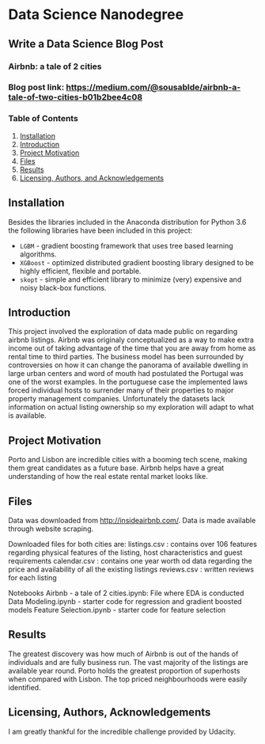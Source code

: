 # Data Science Nanodegree
## Write a Data Science Blog Post
### Airbnb: a tale of 2 cities
### Blog post link: https://medium.com/@sousablde/airbnb-a-tale-of-two-cities-b01b2bee4c08


### Table of Contents

1. [Installation](#installation)
2. [Introduction](#introduction)
3. [Project Motivation](#motivation)
4. [Files](#files)
5. [Results](#results)
6. [Licensing, Authors, and Acknowledgements](#licensing)


## Installation <a name="installation"></a>
Besides the libraries included in the Anaconda distribution for Python 3.6 the following libraries have been included in this project:
* `LGBM` -  gradient boosting framework that uses tree based learning algorithms.
* `XGBoost` - optimized distributed gradient boosting library designed to be highly efficient, flexible and portable.
* `skopt` - simple and efficient library to minimize (very) expensive and noisy black-box functions.


## Introduction <a name="introduction"></a>
This project involved the exploration of data made public on regarding airbnb listings.
Airbnb was originaly conceptualized as a way to make extra income out of taking advantage of the time that you are away from home as rental time to third parties.
The business model has been surrounded by controversies on how it can change the panorama of available dwelling in large urban centers and word of mouth had postulated the Portugal was one of the worst examples. In the portuguese case the implemented laws forced individual hosts to surrender many of their properties to major property management companies.
Unfortunately the datasets lack information on actual listing ownership so my exploration will adapt to what is available.


## Project Motivation <a name="motivation"></a>
Porto and Lisbon are incredible cities with a booming tech scene, making them great candidates as a future base.
Airbnb helps have a great understanding of how the real estate rental market looks like.


## Files <a name="files"></a>
Data was downloaded from http://insideairbnb.com/. Data is made available through website scraping.


Downloaded files for both cities are:
listings.csv : contains over 106 features regarding physical features of the listing, host characteristics and guest requirements
calendar.csv : contains one year worth od data regarding the price and availability of all the existing listings
reviews.csv : written reviews for each listing

Notebooks
Airbnb - a tale of 2 cities.ipynb: File where EDA is conducted
Data Modeling.ipynb - starter code for regression and gradient boosted models
Feature Selection.ipynb - starter code for feature selection


## Results <a name="results"></a>
The greatest discovery was how much of Airbnb is out of the hands of individuals and are fully business run.
The vast majority of the listings are available year round.
Porto holds the greatest proportion of superhosts when compared with Lisbon.
The top priced neighbourhoods were easily identified.


## Licensing, Authors, Acknowledgements<a name="licensing"></a>
I am greatly thankful for the incredible challenge provided by Udacity.